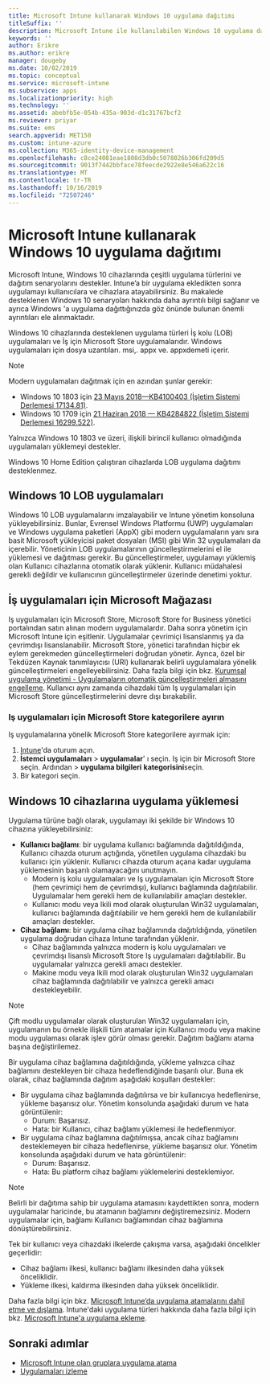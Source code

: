```yaml
---
title: Microsoft Intune kullanarak Windows 10 uygulama dağıtımı
titleSuffix: ''
description: Microsoft Intune ile kullanılabilen Windows 10 uygulama dağıtım senaryoları hakkında bilgi edinin.
keywords: ''
author: Erikre
ms.author: erikre
manager: dougeby
ms.date: 10/02/2019
ms.topic: conceptual
ms.service: microsoft-intune
ms.subservice: apps
ms.localizationpriority: high
ms.technology: ''
ms.assetid: abebfb5e-054b-435a-903d-d1c31767bcf2
ms.reviewer: priyar
ms.suite: ems
search.appverid: MET150
ms.custom: intune-azure
ms.collection: M365-identity-device-management
ms.openlocfilehash: c8ce24081eae1808d3db0c5078026b306fd209d5
ms.sourcegitcommit: 9013f7442bbface78feecde2922e8e546a622c16
ms.translationtype: MT
ms.contentlocale: tr-TR
ms.lasthandoff: 10/16/2019
ms.locfileid: "72507246"
---
```

# <a name="windows-10-app-deployment-by-using-microsoft-intune"></a>Microsoft Intune kullanarak Windows 10 uygulama dağıtımı 

Microsoft Intune, Windows 10 cihazlarında çeşitli uygulama türlerini ve dağıtım senaryolarını destekler. Intune’a bir uygulama ekledikten sonra uygulamayı kullanıcılara ve cihazlara atayabilirsiniz. Bu makalede desteklenen Windows 10 senaryoları hakkında daha ayrıntılı bilgi sağlanır ve ayrıca Windows 'a uygulama dağıttığınızda göz önünde bulunan önemli ayrıntıları ele alınmaktadır. 

Windows 10 cihazlarında desteklenen uygulama türleri İş kolu (LOB) uygulamaları ve İş için Microsoft Store uygulamalarıdır. Windows uygulamaları için dosya uzantıları. msi,. appx ve. appxdemeti içerir.  

> [!Note]
> Modern uygulamaları dağıtmak için en azından şunlar gerekir:
> - Windows 10 1803 için [23 Mayıs 2018—KB4100403 (İşletim Sistemi Derlemesi 17134.81)](https://support.microsoft.com/help/4100403/windows-10-update-kb4100403).
> - Windows 10 1709 için [21 Haziran 2018 — KB4284822 (İşletim Sistemi Derlemesi 16299.522)](https://support.microsoft.com/help/4284822).
>
> Yalnızca Windows 10 1803 ve üzeri, ilişkili birincil kullanıcı olmadığında uygulamaları yüklemeyi destekler.
>
> Windows 10 Home Edition çalıştıran cihazlarda LOB uygulama dağıtımı desteklenmez.

## <a name="windows-10-lob-apps"></a>Windows 10 LOB uygulamaları

Windows 10 LOB uygulamalarını imzalayabilir ve Intune yönetim konsoluna yükleyebilirsiniz. Bunlar, Evrensel Windows Platformu (UWP) uygulamaları ve Windows uygulama paketleri (AppX) gibi modern uygulamaların yanı sıra basit Microsoft yükleyicisi paket dosyaları (MSI) gibi Win 32 uygulamaları da içerebilir. Yöneticinin LOB uygulamalarının güncelleştirmelerini el ile yüklemesi ve dağıtması gerekir. Bu güncelleştirmeler, uygulamayı yüklemiş olan Kullanıcı cihazlarına otomatik olarak yüklenir. Kullanıcı müdahalesi gerekli değildir ve kullanıcının güncelleştirmeler üzerinde denetimi yoktur. 

## <a name="microsoft-store-for-business-apps"></a>İş uygulamaları için Microsoft Mağazası

Iş uygulamaları için Microsoft Store, Microsoft Store for Business yönetici portalından satın alınan modern uygulamalardır. Daha sonra yönetim için Microsoft Intune için eşitlenir. Uygulamalar çevrimiçi lisanslanmış ya da çevrimdışı lisanslanabilir. Microsoft Store, yönetici tarafından hiçbir ek eylem gerekmeden güncelleştirmeleri doğrudan yönetir. Ayrıca, özel bir Tekdüzen Kaynak tanımlayıcısı (URI) kullanarak belirli uygulamalara yönelik güncelleştirmeleri engelleyebilirsiniz. Daha fazla bilgi için bkz. [Kurumsal uygulama yönetimi - Uygulamaların otomatik güncelleştirmeleri almasını engelleme](https://docs.microsoft.com/windows/client-management/mdm/enterprise-app-management#prevent-app-from-automatic-updates). Kullanıcı aynı zamanda cihazdaki tüm Iş uygulamaları için Microsoft Store güncelleştirmelerini devre dışı bırakabilir. 

### <a name="categorize-microsoft-store-for-business-apps"></a>Iş uygulamaları için Microsoft Store kategorilere ayırın 
Iş uygulamalarına yönelik Microsoft Store kategorilere ayırmak için: 

1. [Intune](https://go.microsoft.com/fwlink/?linkid=2090973)'da oturum açın.
2. **İstemci uygulamaları** > **uygulamalar**' ı seçin. Iş için bir Microsoft Store seçin. Ardından > **uygulama bilgileri** **kategorisini**seçin. 
3. Bir kategori seçin.

## <a name="install-apps-on-windows-10-devices"></a>Windows 10 cihazlarına uygulama yüklemesi
Uygulama türüne bağlı olarak, uygulamayı iki şekilde bir Windows 10 cihazına yükleyebilirsiniz:

- **Kullanıcı bağlamı**: bir uygulama kullanıcı bağlamında dağıtıldığında, Kullanıcı cihazda oturum açtığında, yönetilen uygulama cihazdaki bu kullanıcı için yüklenir. Kullanıcı cihazda oturum açana kadar uygulama yüklemesinin başarılı olamayacağını unutmayın. 
  - Modern iş kolu uygulamaları ve Iş uygulamaları için Microsoft Store (hem çevrimiçi hem de çevrimdışı), kullanıcı bağlamında dağıtılabilir. Uygulamalar hem gerekli hem de kullanılabilir amaçları destekler.
  - Kullanıcı modu veya Ikili mod olarak oluşturulan Win32 uygulamaları, kullanıcı bağlamında dağıtılabilir ve hem gerekli hem de kullanılabilir amaçları destekler. 
- **Cihaz bağlamı**: bir uygulama cihaz bağlamında dağıtıldığında, yönetilen uygulama doğrudan cihaza Intune tarafından yüklenir.
  - Cihaz bağlamında yalnızca modern iş kolu uygulamaları ve çevrimdışı lisanslı Microsoft Store Iş uygulamaları dağıtılabilir. Bu uygulamalar yalnızca gerekli amacı destekler.
  - Makine modu veya Ikili mod olarak oluşturulan Win32 uygulamaları cihaz bağlamında dağıtılabilir ve yalnızca gerekli amacı destekleyebilir.

> [!NOTE]
> Çift modlu uygulamalar olarak oluşturulan Win32 uygulamaları için, uygulamanın bu örnekle ilişkili tüm atamalar için Kullanıcı modu veya makine modu uygulaması olarak işlev görür olması gerekir. Dağıtım bağlamı atama başına değiştirilemez.  

Bir uygulama cihaz bağlamına dağıtıldığında, yükleme yalnızca cihaz bağlamını destekleyen bir cihaza hedeflendiğinde başarılı olur. Buna ek olarak, cihaz bağlamında dağıtım aşağıdaki koşulları destekler:
- Bir uygulama cihaz bağlamında dağıtılırsa ve bir kullanıcıya hedeflenirse, yükleme başarısız olur. Yönetim konsolunda aşağıdaki durum ve hata görüntülenir:
  - Durum: Başarısız.
  - Hata: bir Kullanıcı, cihaz bağlamı yüklemesi ile hedeflenmiyor.
- Bir uygulama cihaz bağlamına dağıtılmışsa, ancak cihaz bağlamını desteklemeyen bir cihaza hedeflenirse, yükleme başarısız olur. Yönetim konsolunda aşağıdaki durum ve hata görüntülenir:
  - Durum: Başarısız.
  - Hata: Bu platform cihaz bağlamı yüklemelerini desteklemiyor. 

> [!Note]
> Belirli bir dağıtıma sahip bir uygulama atamasını kaydettikten sonra, modern uygulamalar haricinde, bu atamanın bağlamını değiştiremezsiniz. Modern uygulamalar için, bağlamı Kullanıcı bağlamından cihaz bağlamına dönüştürebilirsiniz. 

Tek bir kullanıcı veya cihazdaki ilkelerde çakışma varsa, aşağıdaki öncelikler geçerlidir:
- Cihaz bağlamı ilkesi, kullanıcı bağlamı ilkesinden daha yüksek önceliklidir. 
- Yükleme ilkesi, kaldırma ilkesinden daha yüksek önceliklidir.

Daha fazla bilgi için bkz. [Microsoft Intune’da uygulama atamalarını dahil etme ve dışlama](apps-inc-exl-assignments.md). Intune'daki uygulama türleri hakkında daha fazla bilgi için bkz. [Microsoft Intune'a uygulama ekleme](apps-add.md).

## <a name="next-steps"></a>Sonraki adımlar

- [Microsoft Intune olan gruplara uygulama atama](apps-deploy.md)
- [Uygulamaları izleme](apps-monitor.md)
